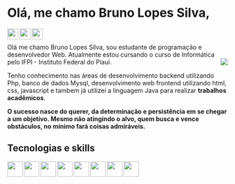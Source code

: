 # Olá, me chamo Bruno Lopes Silva,

<div class="icons">
  <a href="mailto:brunolopessilva34@gmail.com">
    <img align="left" height="25" src="https://cdn-icons-png.flaticon.com/512/281/281769.png" />
  </a>
  <a href="https://www.instagram.com/brunosilva_brn/">
    <img align="left" height="25" src="https://image.flaticon.com/icons/svg/2111/2111463.svg" />
  </a>
  <a href="https://github.com/brunosilvabrn">
    <img align="left" height="25" src="https://image.flaticon.com/icons/svg/733/733609.svg" />
  </a>
</div>

<br>
<br>
Olá me chamo Bruno Lopes Silva, sou estudante de programação e desenvolvedor Web. Atualmente estou cursando o curso de Informática pelo IFPI - Instituto Federal
do Piauí. 


<img align="right" src="https://thumbs.gfycat.com/HeavyLiquidAnnelid-size_restricted.gif" />

Tenho conhecimento nas áreas de desenvolvimento backend utilizando Php, banco de dados Mysql, desenvolvimento web frontend utilizando html, css, javascript e tambem já utilizei a linguagem Java para realizar **trabalhos acadêmicos**.
<br>

**O sucesso nasce do querer, da determinação e persistência em se chegar a um objetivo. Mesmo não atingindo o alvo, quem busca e vence obstáculos, no mínimo fará coisas admiráveis.**  

## Tecnologias e skills

<div class="icons">
  <img align="left" height="35" src="https://cdn.jsdelivr.net/gh/devicons/devicon/icons/html5/html5-original.svg" />
  <img align="left" height="35" src="https://cdn.jsdelivr.net/gh/devicons/devicon/icons/css3/css3-original.svg" />
  <img align="left" height="35" src="https://cdn.jsdelivr.net/gh/devicons/devicon/icons/javascript/javascript-original.svg" />
  <img align="left" height="35" src="https://cdn.jsdelivr.net/gh/devicons/devicon/icons/php/php-original.svg" />
  <img align="left" height="35" src="https://cdn.jsdelivr.net/gh/devicons/devicon/icons/mysql/mysql-original-wordmark.svg" />
  <img align="left" height="35" src="https://cdn.jsdelivr.net/gh/devicons/devicon/icons/java/java-original.svg" />
  <img align="left" height="35" src="https://cdn.jsdelivr.net/gh/devicons/devicon/icons/bootstrap/bootstrap-original.svg" />
  <img align="left" height="35" src="https://cdn.jsdelivr.net/gh/devicons/devicon/icons/git/git-original.svg" />
</div>

<!-- ### Hi there 👋 -->

<!--
**brunosilvabrn/brunosilvabrn** is a ✨ _special_ ✨ repository because its `README.md` (this file) appears on your GitHub profile.

Here are some ideas to get you started:

- 🔭 I’m currently working on ...
- 🌱 I’m currently learning ...
- 👯 I’m looking to collaborate on ...
- 🤔 I’m looking for help with ...
- 💬 Ask me about ...
- 📫 How to reach me: ...
- 😄 Pronouns: ...
- ⚡ Fun fact: ...
-->
